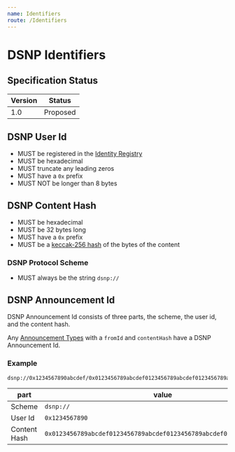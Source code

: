 ```yaml
---
name: Identifiers
route: /Identifiers
---
```


# DSNP Identifiers

## Specification Status

| Version | Status   |
| ------  | -------- |
| 1.0     | Proposed |

## DSNP User Id

- MUST be registered in the [Identity Registry](/Identity/Registry)
- MUST be hexadecimal
- MUST truncate any leading zeros
- MUST have a `0x` prefix
- MUST NOT be longer than 8 bytes

## DSNP Content Hash

- MUST be hexadecimal
- MUST be 32 bytes long
- MUST have a `0x` prefix
- MUST be a [keccak-256 hash](https://keccak.team/files/Keccak-submission-3.pdf) of the bytes of the content

### DSNP Protocol Scheme

- MUST always be the string `dsnp://`

## DSNP Announcement Id

DSNP Announcement Id consists of three parts, the scheme, the user id, and the content hash.

Any [Announcement Types](/Announcements/Overview#announcement-types) with a `fromId` and `contentHash` have a DSNP Announcement Id.

### Example
```
dsnp://0x1234567890abcdef/0x0123456789abcdef0123456789abcdef0123456789abcdef0123456789abcdef
```

| part | value |
| ---- |------ |
| Scheme | `dsnp://` |
| User Id | `0x1234567890` |
| Content Hash | `0x0123456789abcdef0123456789abcdef0123456789abcdef0123456789abcdef` |
